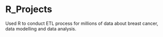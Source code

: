 # R_Projects
Used R to conduct ETL process for millions of data about breast cancer, data modelling and data analysis.
